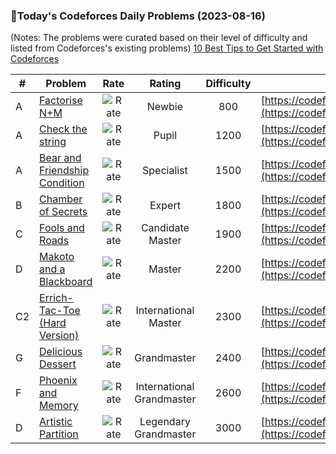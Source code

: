 ### 🌟Today's Codeforces Daily Problems (2023-08-16)
(Notes: The problems were curated based on their level of difficulty and listed from Codeforces's existing problems)
[10 Best Tips to Get Started with Codeforces](https://github.com/ika9810/Codeforces-Daily-Problems/blob/main/10%20Best%20Tips%20to%20Get%20Started%20with%20Codeforces.md)

| # | Problem | Rate| Rating | Difficulty | Contest |
|---| ----- | :--------: | :----------: | :----------: | ---------- |
|A|[Factorise N+M](https://codeforces.com/contest/1740/problem/A)|![Rate](https://img.shields.io/badge/Newbie-800-lightgrey)|Newbie|800|[https://codeforces.com/contest/1740](https://codeforces.com/contest/1740)|
|A|[Check the string](https://codeforces.com/contest/960/problem/A)|![Rate](https://img.shields.io/badge/Pupil-1200-brightgreen)|Pupil|1200|[https://codeforces.com/contest/960](https://codeforces.com/contest/960)|
|A|[Bear and Friendship Condition](https://codeforces.com/contest/771/problem/A)|![Rate](https://img.shields.io/badge/Specialist-1500-9cf)|Specialist|1500|[https://codeforces.com/contest/771](https://codeforces.com/contest/771)|
|B|[Chamber of Secrets](https://codeforces.com/contest/173/problem/B)|![Rate](https://img.shields.io/badge/Expert-1800-blue)|Expert|1800|[https://codeforces.com/contest/173](https://codeforces.com/contest/173)|
|C|[Fools and Roads](https://codeforces.com/contest/191/problem/C)|![Rate](https://img.shields.io/badge/Candidate%20Master-1900-blueviolet)|Candidate Master|1900|[https://codeforces.com/contest/191](https://codeforces.com/contest/191)|
|D|[Makoto and a Blackboard](https://codeforces.com/contest/1097/problem/D)|![Rate](https://img.shields.io/badge/Master-2200-orange)|Master|2200|[https://codeforces.com/contest/1097](https://codeforces.com/contest/1097)|
|C2|[Errich-Tac-Toe (Hard Version)](https://codeforces.com/contest/1450/problem/C2)|![Rate](https://img.shields.io/badge/International%20Master-2300-orange)|International Master|2300|[https://codeforces.com/contest/1450](https://codeforces.com/contest/1450)|
|G|[Delicious Dessert](https://codeforces.com/contest/1780/problem/G)|![Rate](https://img.shields.io/badge/Grandmaster-2400-red)|Grandmaster|2400|[https://codeforces.com/contest/1780](https://codeforces.com/contest/1780)|
|F|[Phoenix and Memory](https://codeforces.com/contest/1348/problem/F)|![Rate](https://img.shields.io/badge/International%20Grandmaster-2600-red)|International Grandmaster|2600|[https://codeforces.com/contest/1348](https://codeforces.com/contest/1348)|
|D|[Artistic Partition](https://codeforces.com/contest/1603/problem/D)|![Rate](https://img.shields.io/badge/Legendary%20Grandmaster-3000-red)|Legendary Grandmaster|3000|[https://codeforces.com/contest/1603](https://codeforces.com/contest/1603)|
